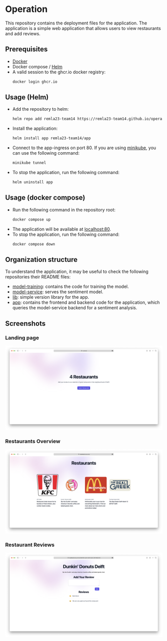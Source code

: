 # Operation
This repository contains the deployment files for the application.
The application is a simple web application that allows users to view restaurants and add reviews.

## Prerequisites
- [Docker](https://www.docker.com)
- Docker compose / [Helm](https://helm.sh)
- A valid session to the ghcr.io docker registry:
  ```sh
  docker login ghcr.io
  ```

## Usage (Helm)
- Add the repository to helm:
  ```sh
  helm repo add remla23-team14 https://remla23-team14.github.io/operation
  ```
- Install the application:
  ```sh
  helm install app remla23-team14/app
  ```
- Connect to the app-ingress on port 80. If you are using [minikube](https://github.com/kubernetes/minikube), you can use the following command:
  ```sh
  minikube tunnel
  ```
- To stop the application, run the following command:
  ```sh
  helm uninstall app
  ```

## Usage (docker compose)
- Run the following command in the repository root:
  ```sh
  docker compose up
  ```
- The application will be available at [localhost:80](http:localhost:80).
- To stop the application, run the following command:
  ```sh
  docker compose down
  ```

## Organization structure
To understand the application, it may be useful to check the following repositories their README files:
- [model-training](https://github.com/remla23-team14/model-training): contains the code for training the model.
- [model-service](https://github.com/remla23-team14/model-service): serves the sentiment model.
- [lib](https://github.com/remla23-team14/lib): simple version library for the app.
- [app](https://github.com/remla23-team14/app): contains the frontend and backend code for the application, which queries the model-service backend for a sentiment analysis.

## Screenshots
### Landing page
![landing page](images/landing.png)

### Restaurants Overview
![restaurants overview](images/restaurants.png)

### Restaurant Reviews
![Restaurant reviews](images/reviews.png)

